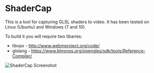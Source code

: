 # ShaderCap

This is a tool for capturing GLSL shaders to video. It has been tested on Linux (Ubuntu) and Windows (7 and 10).

To build it you will require two libaries:
* libvpx - http://www.webmproject.org/code/
* glslang - https://www.khronos.org/opengles/sdk/tools/Reference-Compiler/

![ShaderCap Screenshot](http://i.imgur.com/T4h16u1.png)
